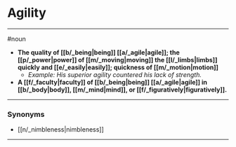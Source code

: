 # Agility
---
#noun
- **The quality of [[b/_being|being]] [[a/_agile|agile]]; the [[p/_power|power]] of [[m/_moving|moving]] the [[l/_limbs|limbs]] quickly and [[e/_easily|easily]]; quickness of [[m/_motion|motion]]**
	- _Example: His superior agility countered his lack of strength._
- **A [[f/_faculty|faculty]] of [[b/_being|being]] [[a/_agile|agile]] in [[b/_body|body]], [[m/_mind|mind]], or [[f/_figuratively|figuratively]].**
---
### Synonyms
- [[n/_nimbleness|nimbleness]]
---
